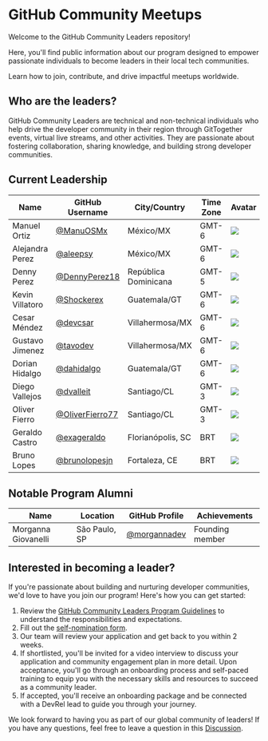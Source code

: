 # GitHub Community Meetups

Welcome to the GitHub Community Leaders repository!

Here, you'll find public information about our program designed to empower passionate individuals to become leaders in their local tech communities.

Learn how to join, contribute, and drive impactful meetups worldwide.

## Who are the leaders?

GitHub Community Leaders are technical and non-technical individuals who help drive the developer community in their region through GitTogether events, virtual live streams, and other activities. They are passionate about fostering collaboration, sharing knowledge, and building strong developer communities.

## Current Leadership

| Name | GitHub Username | City/Country | Time Zone | Avatar |
|---|---|---|---|---| 
| Manuel Ortiz | [@ManuOSMx](https://github.com/manuosmx) | México/MX | GMT-6 | ![](https://avatars.githubusercontent.com/manuosmx?s=64) |
| Alejandra Perez | [@aleepsy](https://github.com/aleepsy) | México/MX | GMT-6 | ![](https://avatars.githubusercontent.com/aleepsy?s=64) |
| Denny Perez | [@DennyPerez18](https://github.com/DennyPerez18) | República Dominicana | GMT-5 | ![](https://avatars.githubusercontent.com/DennyPerez18?s=64) |
| Kevin Villatoro | [@Shockerex](https://github.com/Shockerex) | Guatemala/GT | GMT-6 | ![](https://avatars.githubusercontent.com/Shockerex?s=64) |
| Cesar Méndez | [@devcsar](https://github.com/devcsar) | Villahermosa/MX | GMT-6 | ![](https://avatars.githubusercontent.com/devcsar?s=64) |
| Gustavo Jimenez | [@tavodev](https://github.com/tavodev) | Villahermosa/MX | GMT-6 | ![](https://avatars.githubusercontent.com/tavodev?s=64) |
| Dorian Hidalgo | [@dahidalgo](https://github.com/dahidalgo) | Guatemala/GT | GMT-6 | ![](https://avatars.githubusercontent.com/dahidalgo?s=64) |
| Diego Vallejos | [@dvalleit](https://github.com/dvalleit) | Santiago/CL | GMT-3 | ![](https://avatars.githubusercontent.com/dvalleit?s=64) |
| Oliver Fierro | [@OliverFierro77](https://github.com/oliverfierro77) | Santiago/CL | GMT-3 | ![](https://avatars.githubusercontent.com/oliverfierro77?s=64) |
| Geraldo Castro| [@exageraldo](https://github.com/exageraldo) | Florianópolis, SC | BRT | ![](https://avatars.githubusercontent.com/exageraldo?s=64) |
| Bruno Lopes | [@brunolopesjn](https://github.com/brunolopesjn) | Fortaleza, CE | BRT | ![](https://avatars.githubusercontent.com/brunolopesjn?s=64) |



## Notable Program Alumni

| Name | Location |   GitHub Profile | Achievements |
|------|----------|-----------|----------------|
| Morganna Giovanelli | São Paulo, SP   | [@morgannadev](https://github.com/morgannadev) | Founding member |

## Interested in becoming a leader?

If you're passionate about building and nurturing developer communities, we'd love to have you join our program! Here's how you can get started:

1. Review the [GitHub Community Leaders Program Guidelines](program/guidelines.md) to understand the responsibilities and expectations.
2. Fill out the [self-nomination form](https://docs.google.com/forms/d/e/1FAIpQLScDFfPzAhhodFyt4aJy7j_umMc6ifjribc-hw4r-EuzNtZf8w/viewform).
3. Our team will review your application and get back to you within 2 weeks.
4. If shortlisted, you'll be invited for a video interview to discuss your application and community engagement plan in more detail.
Upon acceptance, you'll go through an onboarding process and self-paced training to equip you with the necessary skills and resources to succeed as a community leader.
5. If accepted, you'll receive an onboarding package and be connected with a DevRel lead to guide you through your journey.

We look forward to having you as part of our global community of leaders! If you have any questions, feel free to leave a question in this [Discussion](https://github.com/gittogethers/community-leaders/discussions/categories/program-questions).
